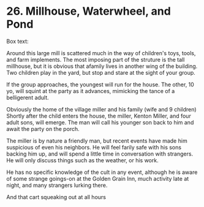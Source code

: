 # 26. Millhouse, Waterwheel, and Pond

Box text:

Around this large mill is scattered much in the way of children's
toys, tools, and farm implements. The most imposing part of the struture
is the tall millhouse, but it is obvious that afamily lives in another
wing of the building.  Two children play in the yard, but stop and stare
at the sight of your group.


If the group approaches, the youngest will run for the house.
The other, 10 yo, will squint at the party as it advances, mimicking
the tance of a belligerent adult.


Obviously the home of the village miller and his family (wife and 9 children)
Shortly after the child enters the house, the miller, 
Kenton Miller,
and four adult sons, will emerge. The man will call his younger son back to
him and await the party on the porch.


The miller is by nature a friendly man, but recent events have made him
suspicious of even his neighbors.  He will feel farily safe with his
sons backing him up, and will spend a little time in conversation
with strangers.  He will only discuss things such as the weather, or
his work. 

He has no specific knowledge of the cult in any event, although he is 
aware of some strange goings-on at the Golden Grain Inn, much activity late
at night, and many strangers lurking there.  

And that cart squeaking out at all hours

